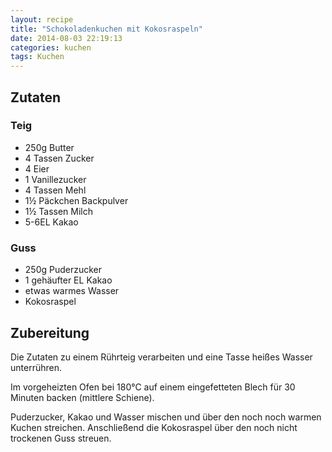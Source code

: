 ```yaml
---
layout: recipe
title: "Schokoladenkuchen mit Kokosraspeln"
date: 2014-08-03 22:19:13
categories: kuchen
tags: Kuchen
---
```


## Zutaten

### Teig

* 250g Butter
* 4 Tassen Zucker
* 4 Eier
* 1 Vanillezucker
* 4 Tassen Mehl
* 1½ Päckchen Backpulver
* 1½ Tassen Milch
* 5-6EL Kakao

### Guss

* 250g Puderzucker
* 1 gehäufter EL Kakao
* etwas warmes Wasser
* Kokosraspel

## Zubereitung

Die Zutaten zu einem Rührteig verarbeiten und eine Tasse heißes Wasser unterrühren.

Im vorgeheizten Ofen bei 180°C auf einem eingefetteten Blech für 30 Minuten backen (mittlere Schiene).

Puderzucker, Kakao und Wasser mischen und über den noch noch warmen Kuchen streichen. Anschließend die Kokosraspel über den noch nicht trockenen Guss streuen.
